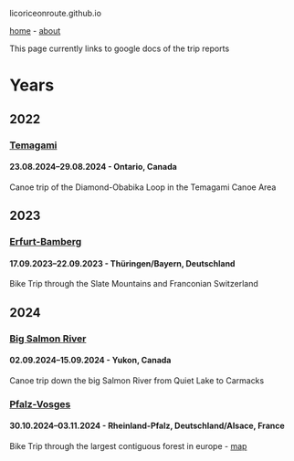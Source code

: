 licoriceonroute.github.io

[home](licoriceonroute.github.io/home) - [about](licoriceonroute.github.io/about)

This page currently links to google docs of the trip reports

# Years

## 2022

### [Temagami](https://docs.google.com/document/d/1DtADW0e6f6KUzvSBkJOZ66Lm0uq6OCuzPUBQr7UMPBo/edit)
#### 23.08.2024–29.08.2024 - Ontario, Canada
Canoe trip of the Diamond-Obabika Loop in the Temagami Canoe Area

## 2023

### [Erfurt-Bamberg](https://docs.google.com/document/d/1ixeSbruw4QoJpQFzBboj7qmxbkjLjuShtiLRXxWnaZE/edit)
#### 17.09.2023–22.09.2023 - Thüringen/Bayern, Deutschland
Bike Trip through the Slate Mountains and Franconian Switzerland

## 2024

### [Big Salmon River](https://docs.google.com/document/d/11V13DuDUBoQP7FkMWNPCQxApQso5xQdgvNt56dpRZ7w/edit)
#### 02.09.2024–15.09.2024 - Yukon, Canada
Canoe trip down the big Salmon River from Quiet Lake to Carmacks

### [Pfalz-Vosges](https://docs.google.com/document/d/11iHNRGf43F_WHS3ft4QBishdEs_5g2rtvZCAqqltvws/edit)
#### 30.10.2024–03.11.2024 - Rheinland-Pfalz, Deutschland/Alsace, France
Bike Trip through the largest contiguous forest in europe - 
[map](https://licoriceonroute.github.io/map/map-pfalz_vosges_2024)
